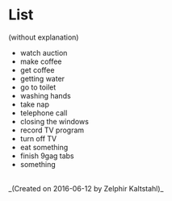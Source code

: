 # List

(without explanation)

* watch auction
* make coffee
* get coffee
* getting water
* go to toilet
* washing hands
* take nap
* telephone call
* closing the windows
* record TV program
* turn off TV
* eat something
* finish 9gag tabs
* something

<br>
_(Created on 2016-06-12 by Zelphir Kaltstahl)_
